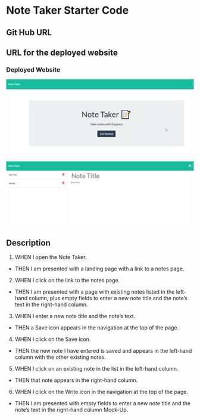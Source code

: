 # Note Taker Starter Code

## Git Hub URL
[](https://github.com/imvjrao/challenge-11.git)

## URL for the deployed website
[](https://imvjrao.github.io/challenge-11/)


### Deployed Website
![](./Develop/public/assets/Images/Note-Takr-2022.png)

![](./Develop/public/assets/Images/Note-takr-2022-page-1.png)

## Description
1. WHEN I open the Note Taker.
- THEN I am presented with a landing page with a link to a notes page.

2. WHEN I click on the link to the notes page.
- THEN I am presented with a page with existing notes listed in the left-hand column, plus empty fields to enter a new note title and the note’s text in the right-hand column.

3. WHEN I enter a new note title and the note’s text.
- THEN a Save icon appears in the navigation at the top of the page.

4. WHEN I click on the Save icon.
- THEN the new note I have entered is saved and appears in the left-hand column with the other existing notes.

5. WHEN I click on an existing note in the list in the left-hand column.
- THEN that note appears in the right-hand column.

6. WHEN I click on the Write icon in the navigation at the top of the page.
- THEN I am presented with empty fields to enter a new note title and the note’s text in the right-hand column
Mock-Up.
